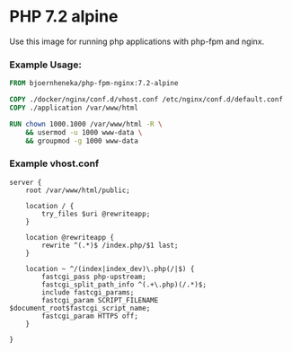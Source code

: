 # PHP 7.2 alpine

Use this image for running php applications with php-fpm and nginx.

### Example Usage:
```Dockerfile
FROM bjoernheneka/php-fpm-nginx:7.2-alpine

COPY ./docker/nginx/conf.d/vhost.conf /etc/nginx/conf.d/default.conf
COPY ./application /var/www/html

RUN chown 1000.1000 /var/www/html -R \
    && usermod -u 1000 www-data \
    && groupmod -g 1000 www-data

```

### Example vhost.conf
```
server {
    root /var/www/html/public;

    location / {
        try_files $uri @rewriteapp;
    }

    location @rewriteapp {
        rewrite ^(.*)$ /index.php/$1 last;
    }

    location ~ ^/(index|index_dev)\.php(/|$) {
        fastcgi_pass php-upstream;
        fastcgi_split_path_info ^(.+\.php)(/.*)$;
        include fastcgi_params;
        fastcgi_param SCRIPT_FILENAME $document_root$fastcgi_script_name;
        fastcgi_param HTTPS off;
    }

}
``` 


